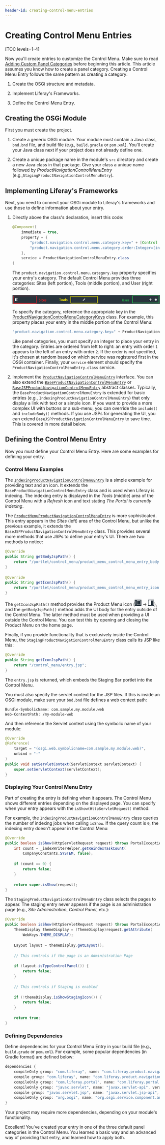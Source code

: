 ```yaml
---
header-id: creating-control-menu-entries
---
```


# Creating Control Menu Entries

[TOC levels=1-4]

Now you'll create entries to customize the Control Menu. Make sure to read
[Adding Custom Panel Categories](/docs/7-2/customization/-/knowledge_base/c/adding-custom-panel-categories)
before beginning this article. This article assumes you know how to create a 
panel category. Creating a Control Menu Entry follows the same pattern as
creating a category:

1.  Create the OSGi structure and metadata.

2.  Implement Liferay's Frameworks.

3.  Define the Control Menu Entry. 

## Creating the OSGi Module

First you must create the project.

1.  Create a generic OSGi module. Your module must contain a Java class, 
    `bnd.bnd` file, and build file (e.g., `build.gradle` or `pom.xml`). You'll 
    create your Java class next if your project does not already define one.

2.  Create a unique package name in the module's `src` directory and create a
    new Java class in that package. Give your class a unique name followed by 
    *ProductNavigationControlMenuEntry* 
    (e.g.,`StagingProductNavigationControlMenuEntry`).

## Implementing Liferay's Frameworks

Next, you need to connect your OSGi module to Liferay's frameworks and use those
to define information about your entry.

1.  Directly above the class's declaration, insert this code:

    ```java
    @Component(
        immediate = true,
        property = {
            "product.navigation.control.menu.category.key=" + [Control Menu Category],
            "product.navigation.control.menu.category.order:Integer=[int]"
        },
        service = ProductNavigationControlMenuEntry.class
    )
    ```

    The `product.navigation.control.menu.category.key` property specifies your
    entry's category. The default Control Menu provides three categories: Sites
    (left portion), Tools (middle portion), and User (right portion).

    ![Figure 1: This image shows where your entry will reside depending on the category you select.](../../../images/control-menu-areas.png)

    To specify the category, reference the appropriate key in the
    [ProductNavigationControlMenuCategoryKeys](@app-ref@/product-navigation/latest/javadocs/com/liferay/product/navigation/control/menu/constants/ProductNavigationControlMenuCategoryKeys.html)
    class. For example, this property places your entry in the middle portion of
    the Control Menu:

    ```java
    "product.navigation.control.menu.category.key=" + ProductNavigationControlMenuCategoryKeys.TOOLS
    ```

    Like panel categories, you must specify an integer to place your entry in
    the category. Entries are ordered from left to right: an entry with order
    `1` appears to the left of an entry with order `2`. If the order is
    not specified, it's chosen at random based on which service was registered
    first in the OSGi container. Finally, your `service` element should specify
    the `ProductNavigationControlMenuEntry.class` service.

4.  Implement the [`ProductNavigationControlMenuEntry`](@app-ref@/product-navigation/latest/javadocs/com/liferay/product/navigation/control/menu/ProductNavigationControlMenuEntry.html)
    interface. You can also extend the [`BaseProductNavigationControlMenuEntry`](@app-ref@/product-navigation/latest/javadocs/com/liferay/product/navigation/control/menu/BaseProductNavigationControlMenuEntry.html)
    or [`BaseJSPProductNavigationControlMenuEntry`](@app-ref@/product-navigation/latest/javadocs/com/liferay/product/navigation/control/menu/BaseJSPProductNavigationControlMenuEntry.html)
    abstract classes. Typically, the `BaseProductNavigationControlMenuEntry` is
    extended for basic entries (e.g.,
    `IndexingProductNavigationControlMenuEntry`) that only display a link with
    text or a simple icon. If you want to provide a more complex UI with
    buttons or a sub-menu, you can override the `include()` and
    `includeBody()` methods. If you use JSPs for generating the UI, you can
    extend `BaseJSPProductNavigationControlMenuEntry` to save time. This
    is covered in more detail below.

## Defining the Control Menu Entry

Now you must define your Control Menu Entry. Here are some examples for defining
your entry.

### Control Menu Examples

The
[`IndexingProductNavigationControlMenuEntry`](https://github.com/liferay/liferay-portal/blob/7.2.0-ga1/modules/apps/portal-search/portal-search-web/src/main/java/com/liferay/portal/search/web/internal/product/navigation/control/menu/IndexingProductNavigationControlMenuEntry.java)
is a simple example for providing text and an icon. It extends the
`BaseProductNavigationControlMenuEntry` class and is used when Liferay is
indexing. The indexing entry is displayed in the *Tools* (middle) area of the
Control Menu with a *Refresh* icon and text stating *The Portal is currently
indexing*. 

The
[`ProductMenuProductNavigationControlMenuEntry`](https://github.com/liferay/liferay-portal/blob/7.2.0-ga1/modules/apps/product-navigation/product-navigation-product-menu-web/src/main/java/com/liferay/product/navigation/product/menu/web/internal/product/navigation/control/menu/ProductMenuProductNavigationControlMenuEntry.java)
is more sophisticated. This entry appears in the *Sites* (left) area of the
Control Menu, but unlike the previous example, it extends the
`BaseJSPProductNavigationControlMenuEntry` class. This provides several more
methods that use JSPs to define your entry's UI. There are two methods to notice:

```java
@Override
public String getBodyJspPath() {
    return "/portlet/control_menu/product_menu_control_menu_entry_body.jsp";
}

@Override
public String getIconJspPath() {
    return "/portlet/control_menu/product_menu_control_menu_entry_icon.jsp";
}
```

The `getIconJspPath()` method provides the Product Menu icon
(![Menu Closed](../../../images/icon-menu.png)
&rarr; ![Menu Open](../../../images/icon-menu-open.png)), and the 
`getBodyJspPath()` method adds the UI body for the entry outside of the Control 
Menu. The latter method must be used when providing a UI outside the Control 
Menu. You can test this by opening and closing the Product Menu on the home
page.

Finally, if you provide functionality that is exclusively inside the Control
Menu, the `StagingProductNavigationControlMenuEntry` class calls its JSP like
this:

```java
@Override
public String getIconJspPath() {
    return "/control_menu/entry.jsp";
}
```

The `entry.jsp` is returned, which embeds the Staging Bar portlet into the
Control Menu.

You must also specify the servlet context for the JSP files. If this is inside
an OSGi module, make sure your `bnd.bnd` file defines a web context path:

```
Bundle-SymbolicName: com.sample.my.module.web
Web-ContextPath: /my-module-web
```

And then reference the Servlet context using the symbolic name of your
module:

```java
@Override
@Reference(
    target = "(osgi.web.symbolicname=com.sample.my.module.web)",
    unbind = "-"
)
public void setServletContext(ServletContext servletContext) {
    super.setServletContext(servletContext);
}
```

### Displaying Your Control Menu Entry

Part of creating the entry is defining when it appears. The Control Menu
shows different entries depending on the displayed page. You can specify when
your entry appears with the `isShow(HttpServletRequest)` method.

For example, the `IndexingProductNavigationControlMenuEntry` class queries
the number of indexing jobs when calling `isShow`. If the query count is
`0`, the indexing entry doesn't appear in the Control Menu:

```java
@Override
public boolean isShow(HttpServletRequest request) throws PortalException {
    int count = _indexWriterHelper.getReindexTaskCount(
        CompanyConstants.SYSTEM, false);

    if (count == 0) {
        return false;
    }

    return super.isShow(request);
}
```

The `StagingProductNavigationControlMenuEntry` class selects the pages to
appear. The staging entry never appears if the page is an administration page
(e.g., *Site Administration*, *Control Panel*, etc.):

```java
@Override
public boolean isShow(HttpServletRequest request) throws PortalException {
    ThemeDisplay themeDisplay = (ThemeDisplay)request.getAttribute(
        WebKeys.THEME_DISPLAY);

    Layout layout = themeDisplay.getLayout();

    // This controls if the page is an Administration Page

    if (layout.isTypeControlPanel()) {
        return false;
    }

    // This controls if Staging is enabled

    if (!themeDisplay.isShowStagingIcon()) {
        return false;
    }

    return true;
}
```

### Defining Dependencies

Define dependencies for your Control Menu Entry in your build file (e.g., 
`build.grade` or `pom.xml`). For example, some popular dependencies (in Gradle
format) are defined below:

```groovy
dependencies {
    compileOnly group: "com.liferay", name: "com.liferay.product.navigation.control.menu.api", version: "[VERSION]"
    compile group: "com.liferay", name: "com.liferay.product.navigation.taglib", version: "[VERSION]"
    compileOnly group: "com.liferay.portal", name: "com.liferay.portal.kernel", version: "[VERSION]"
    compileOnly group: "javax.servlet", name: "javax.servlet-api", version: "[VERSION]"
    compile group: "javax.servlet.jsp", name: "javax.servlet.jsp-api", version: "[VERSION]"
    compileOnly group: "org.osgi", name: "org.osgi.service.component.annotations", version: "[VERSION]"
}
```

Your project may require more dependencies, depending on your module's
functionality.

Excellent! You've created your entry in one of the three default panel
categories in the Control Menu. You learned a basic way and an advanced way of
providing that entry, and learned how to apply both.
